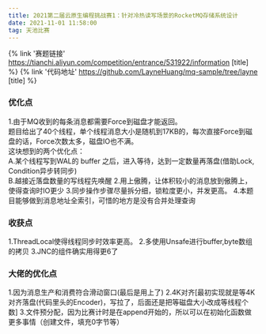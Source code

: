 ```yaml
---
title: 2021第二届云原生编程挑战赛1：针对冷热读写场景的RocketMQ存储系统设计
date: 2021-11-01 11:58:00
tag: 天池比赛
---
```


{% link '赛题链接' https://tianchi.aliyun.com/competition/entrance/531922/information [title] %}
{% link '代码地址' https://github.com/LayneHuang/mq-sample/tree/layne [title] %}

### 优化点
1.由于MQ收到的每条消息都需要Force到磁盘才能返回。  
题目给出了40个线程，单个线程消息大小是随机到17KB的，每次直接Force到磁盘的话，Force次数太多，磁盘IO也不满。  
这块想到的两个优化点：  
A.某个线程写到WAL的 buffer 之后，进入等待，达到一定数量再落盘(借助Lock, Condition异步转同步)  
B.越接近落盘数量的写线程先唤醒
2.用上傲腾，让体积较小的消息放到傲腾上，使得查询时IO更少
3.同步操作步骤尽量拆分细，锁粒度更小，并发更高。
4.本题目能够做到消息地址全索引，可惜的地方是没有合并处理查询

### 收获点
1.ThreadLocal使得线程同步时效率更高。
2.多使用Unsafe进行buffer,byte数组的拷贝
3.JNC的组件确实用得更6了

### 大佬的优化点
1.因为消息生产和消费符合滑动窗口(最后是用上了)
2.4K对齐[最初实现就是等4K对齐落盘(代码里头的Encoder)，写拉了，后面还是把等磁盘大小改成等线程个数]
3.文件预分配，因为比赛计时是在append开始的，所以可以在初始化函数做更多事情（创建文件，填充0字节等）